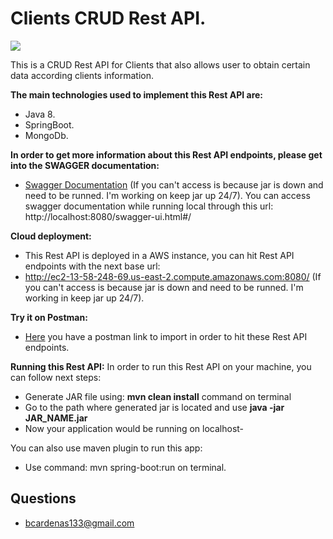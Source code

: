 # Clients CRUD Rest API.

![](https://forthebadge.com/images/featured/featured-built-with-love.svg)

This is a CRUD Rest API for Clients that also allows user to obtain certain data according clients information.

**The main technologies used to implement this Rest API are:**
- Java 8.
- SpringBoot.
- MongoDb.

**In order to get more information about this Rest API endpoints, please get into the SWAGGER documentation:** 

- [Swagger Documentation](http://ec2-13-58-248-69.us-east-2.compute.amazonaws.com:8080/swagger-ui.html#/)
(If you can't access is because jar is down and need to be runned. I'm working on keep jar up 24/7).
You can access swagger documentation while running local through this url: http://localhost:8080/swagger-ui.html#/

**Cloud deployment:**

- This Rest API is deployed in a AWS instance, you can hit Rest API endpoints with the next base url:
- http://ec2-13-58-248-69.us-east-2.compute.amazonaws.com:8080/
(If you can't access is because jar is down and need to be runned. I'm working in keep jar up 24/7).

**Try it on Postman:**

- [Here](https://www.getpostman.com/collections/a7d90acff3140588cb4e) you have a postman link to import 
in order to hit these Rest API endpoints.

**Running this Rest API:**
In order to run this Rest API on your machine, you can follow next steps:
- Generate JAR file using: **mvn clean install** command on terminal
- Go to the path where generated jar is located and use **java -jar JAR_NAME.jar**
- Now your application would be running on localhost-

You can also use maven plugin to run this app:
- Use command: mvn spring-boot:run on terminal.


## Questions

* [bcardenas133@gmail.com](bcardenas133@gmail.com)
